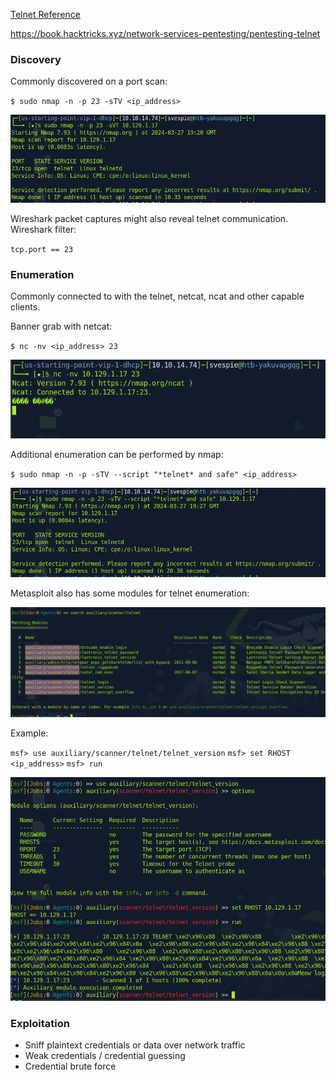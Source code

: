 [Telnet Reference](../Reference/Networking/Protocols/Telnet.md)

https://book.hacktricks.xyz/network-services-pentesting/pentesting-telnet


### Discovery
Commonly discovered on a port scan:

`$ sudo nmap -n -p 23 -sTV <ip_address>`

![Pasted image 20240327152146](attachments/Pasted%20image%2020240327152146.png)

Wireshark packet captures might also reveal telnet communication. Wireshark filter:

`tcp.port == 23`

### Enumeration
Commonly connected to with the telnet, netcat, ncat and other capable clients.

Banner grab with netcat:

`$ nc -nv <ip_address> 23`

![Pasted image 20240327152508](attachments/Pasted%20image%2020240327152508.png)


Additional enumeration can be performed by nmap:

`$ sudo nmap -n -p -sTV --script "*telnet* and safe" <ip_address>`

![Pasted image 20240327153104](attachments/Pasted%20image%2020240327153104.png)



Metasploit also has some modules for telnet enumeration:

![Pasted image 20240327154131](attachments/Pasted%20image%2020240327154131.png)

Example:

`msf> use auxiliary/scanner/telnet/telnet_version`
`msf> set RHOST <ip_address>`
`msf> run`

![Pasted image 20240327154337](attachments/Pasted%20image%2020240327154337.png)


### Exploitation
- Sniff plaintext credentials or data over network traffic
- Weak credentials / credential guessing
- Credential brute force